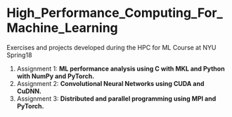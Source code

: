 # High_Performance_Computing_For_Machine_Learning
Exercises and projects developed during the HPC for ML Course at NYU Spring18
1. Assignment 1: **ML performance analysis using C with MKL and Python with NumPy and PyTorch.**
2. Assignment 2: **Convolutional Neural Networks using CUDA and CuDNN.**
3. Assignment 3: **Distributed and parallel programming using MPI and PyTorch.**
